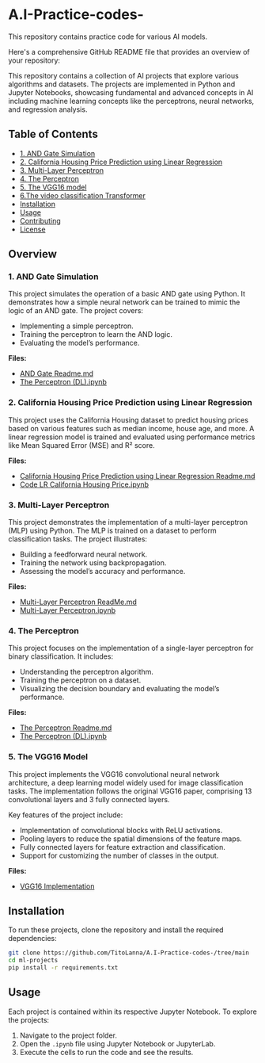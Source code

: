# A.I-Practice-codes-

This repository contains practice code for various AI models.

Here's a comprehensive GitHub README file that provides an overview of your repository:



This repository contains a collection of AI projects that explore various algorithms and datasets. The projects are implemented in Python and Jupyter Notebooks, showcasing fundamental and advanced concepts in AI including machine learning concepts like the perceptrons, neural networks, and regression analysis.

## Table of Contents


  - [1. AND Gate Simulation](#1-and-gate-simulation)
  - [2. California Housing Price Prediction using Linear Regression](#2-california-housing-price-prediction-using-linear-regression)
  - [3. Multi-Layer Perceptron](#3-multi-layer-perceptron)
  - [4. The Perceptron](#4-the-perceptron)
  - [5. The VGG16 model ](#5-the-VGG16_model_1)
  - [6.The video classification Transformer](#6-the-video_classification_transformer)
- [Installation](#installation)
- [Usage](#usage)
- [Contributing](#contributing)
- [License](#license)

##  Overview

### 1. AND Gate Simulation

This project simulates the operation of a basic AND gate using Python. It demonstrates how a simple neural network can be trained to mimic the logic of an AND gate. The project covers:

- Implementing a simple perceptron.
- Training the perceptron to learn the AND logic.
- Evaluating the model’s performance.

**Files:**
- [AND Gate Readme.md](./AND%20Gate%20Readme.md)
- [The Perceptron (DL).ipynb](./The%20Perceptron%20(DL).ipynb)

### 2. California Housing Price Prediction using Linear Regression

This project uses the California Housing dataset to predict housing prices based on various features such as median income, house age, and more. A linear regression model is trained and evaluated using performance metrics like Mean Squared Error (MSE) and R² score.

**Files:**
- [California Housing Price Prediction using Linear Regression Readme.md](./California%20Housing%20Price%20Prediction%20using%20Linear%20Regression%20Readme.md)
- [Code LR California Housing Price.ipynb](./Code%20LR%20California%20Housing%20Price.ipynb)

### 3. Multi-Layer Perceptron

This project demonstrates the implementation of a multi-layer perceptron (MLP) using Python. The MLP is trained on a dataset to perform classification tasks. The project illustrates:

- Building a feedforward neural network.
- Training the network using backpropagation.
- Assessing the model’s accuracy and performance.

**Files:**
- [Multi-Layer Perceptron ReadMe.md](./Multi-Layer%20Perceptron%20ReadMe.md)
- [Multi-Layer Perceptron.ipynb](./Multi-Layer%20Perceptron.ipynb)

### 4. The Perceptron

This project focuses on the implementation of a single-layer perceptron for binary classification. It includes:

- Understanding the perceptron algorithm.
- Training the perceptron on a dataset.
- Visualizing the decision boundary and evaluating the model’s performance.

**Files:**
- [The Perceptron Readme.md](./The%20Perceptron%20Readme.md)
- [The Perceptron (DL).ipynb](./The%20Perceptron%20(DL).ipynb)

### 5. The VGG16 Model

This project implements the VGG16 convolutional neural network architecture, a deep learning model widely used for image classification tasks. The implementation follows the original VGG16 paper, comprising 13 convolutional layers and 3 fully connected layers.

Key features of the project include:

- Implementation of convolutional blocks with ReLU activations.
- Pooling layers to reduce the spatial dimensions of the feature maps.
- Fully connected layers for feature extraction and classification.
- Support for customizing the number of classes in the output.

**Files:**
- [VGG16 Implementation](./VGG16_Model_1.ipynb)


## Installation

To run these projects, clone the repository and install the required dependencies:

```bash
git clone https://github.com/TitoLanna/A.I-Practice-codes-/tree/main
cd ml-projects
pip install -r requirements.txt
```

## Usage

Each project is contained within its respective Jupyter Notebook. To explore the projects:

1. Navigate to the project folder.
2. Open the `.ipynb` file using Jupyter Notebook or JupyterLab.
3. Execute the cells to run the code and see the results.



